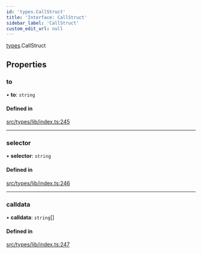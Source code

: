 ```yaml
---
id: 'types.CallStruct'
title: 'Interface: CallStruct'
sidebar_label: 'CallStruct'
custom_edit_url: null
---
```


[types](../namespaces/types.md).CallStruct

## Properties

### to

• **to**: `string`

#### Defined in

[src/types/lib/index.ts:245](https://github.com/starknet-io/starknet.js/blob/v5.24.2/src/types/lib/index.ts#L245)

---

### selector

• **selector**: `string`

#### Defined in

[src/types/lib/index.ts:246](https://github.com/starknet-io/starknet.js/blob/v5.24.2/src/types/lib/index.ts#L246)

---

### calldata

• **calldata**: `string`[]

#### Defined in

[src/types/lib/index.ts:247](https://github.com/starknet-io/starknet.js/blob/v5.24.2/src/types/lib/index.ts#L247)
